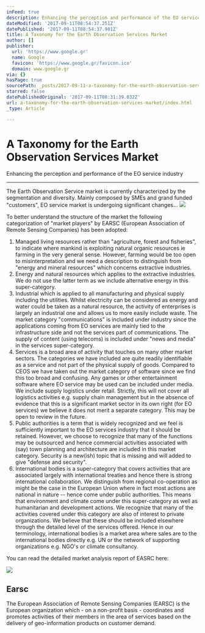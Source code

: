 ```yaml
---
inFeed: true
description: Enhancing the perception and performance of the EO service industry
dateModified: '2017-09-11T08:54:37.251Z'
datePublished: '2017-09-11T08:54:37.901Z'
title: A Taxonomy for the Earth Observation Services Market
author: []
publisher:
  url: 'https://www.google.gr'
  name: Google
  favicon: 'https://www.google.gr/favicon.ico'
  domain: www.google.gr
via: {}
hasPage: true
sourcePath: _posts/2017-09-11-a-taxonomy-for-the-earth-observation-services-market.md
starred: false
datePublishedOriginal: '2017-09-11T08:31:39.032Z'
url: a-taxonomy-for-the-earth-observation-services-market/index.html
_type: Article

---
```

# A Taxonomy for the Earth Observation Services Market

Enhancing the perception and performance of the EO service industry

---

The Earth Observation Service market is currently characterized by the segmentation and diversity. Mainly composed by SMEs and grand funded "customers", EO service market is undergoing significant changes...
![](https://s3-us-west-2.amazonaws.com/the-grid-img/p/180ea0c9e4f11733453c7076e478b6ab28991ab5.jpg)

To better understand the structure of the market the following categorization of "market players" by EARSC (European Association of Remote Sensing Companies) has been adopted:

1. Managed living resources rather than "agriculture, forest and fisheries", to indicate where mankind is exploiting natural organic resources ie farming in the very general sense. However, farming would be too open to misinterpretation and we need a description to distinguish from "energy and mineral resources" which concerns extractive industries.
2. Energy and natural resources which applies to the extractive industries. We do not use the latter term as we include alternative energy in this super-category.
3. Industrial which is applied to all manufacturing and physical supply including the utilities. Whilst electricity can be considered as energy and water could be taken as a natural resource, the activity of enterprises is largely an industrial one and allows us to more easily include waste. The market category "communications" is included under industry since the applications coming from EO services are mainly tied to the infrastructure side and not the services part of communications. The supply of content (using telecoms) is included under "news and media" in the services super-category.
4. Services is a broad area of activity that touches on many other market sectors. The categories we have included are quite readily identifiable as a service and not part of the physical supply of goods. Compared to CEOS we have taken out the market category of software since we find this too broad and confusing. Any games or other entertainment software where EO service may be used can be included under media. We include supply logistics under retail. Strictly, this will not cover all logistics activities e.g. supply chain management but in the absence of evidence that this is a significant market sector in its own right (for EO services) we believe it does not merit a separate category. This may be open to review in the future.
5. Public authorities is a term that is widely recognized and we feel is sufficiently important to the EO services industry that it should be retained. However, we choose to recognize that many of the functions may be outsourced and hence commercial activities associated with (say) town planning and architecture are included in this market category. Security is a new(ish) topic that is missing and will added to give "defense and security".
6. International bodies is a super-category that covers activities that are associated largely with international treaties and hence there is strong international collaboration. We distinguish from regional co-operation as might be the case in the European Union where in fact most actions are national in nature -- hence come under public authorities. This means that environment and climate come under this super-category as well as humanitarian and development actions. We recognize that many of the activities covered under this category are also of interest to private organizations. We believe that these should be included elsewhere through the detailed level of the services offered. Hence in our terminology, international bodies is a market area where sales are to the international bodies directly e.g. UN or the network of supporting organizations e.g. NGO's or climate consultancy.

You can read the detailed market analysis report of EASRC here:

<article style=""><img src="http://earsc.org/images/1791.jpg" /><h1>Earsc</h1><p>The European Association of Remote Sensing Companies (EARSC) is the European organization which - on a non-profit basis - coordinates and promotes activities of their members in the area of services based on the delivery of geo-information products on customer demand.</p></article>